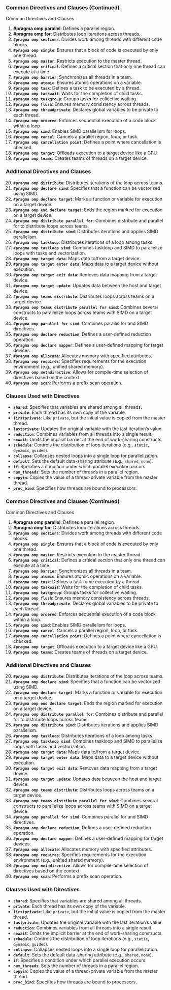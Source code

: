 
### Common Directives and Clauses (Continued)
Common Directives and Clauses
1. **#pragma omp parallel**: Defines a parallel region.
2. **#pragma omp for**: Distributes loop iterations across threads.
3. **`#pragma omp sections`**: Divides work among threads with different code blocks.
4. **`#pragma omp single`**: Ensures that a block of code is executed by only one thread.
5. **`#pragma omp master`**: Restricts execution to the master thread.
6. **`#pragma omp critical`**: Defines a critical section that only one thread can execute at a time.
7. **`#pragma omp barrier`**: Synchronizes all threads in a team.
8. **`#pragma omp atomic`**: Ensures atomic operations on a variable.
9. **`#pragma omp task`**: Defines a task to be executed by a thread.
10. **`#pragma omp taskwait`**: Waits for the completion of child tasks.
11. **`#pragma omp taskgroup`**: Groups tasks for collective waiting.
12. **`#pragma omp flush`**: Ensures memory consistency across threads.
13. **`#pragma omp threadprivate`**: Declares global variables to be private to each thread.
14. **`#pragma omp ordered`**: Enforces sequential execution of a code block within a loop.
15. **`#pragma omp simd`**: Enables SIMD parallelism for loops.
16. **`#pragma omp cancel`**: Cancels a parallel region, loop, or task.
17. **`#pragma omp cancellation point`**: Defines a point where cancellation is checked.
18. **`#pragma omp target`**: Offloads execution to a target device like a GPU.
19. **`#pragma omp teams`**: Creates teams of threads on a target device.

### Additional Directives and Clauses

20. **`#pragma omp distribute`**: Distributes iterations of the loop across teams.
21. **`#pragma omp declare simd`**: Specifies that a function can be vectorized using SIMD.
22. **`#pragma omp declare target`**: Marks a function or variable for execution on a target device.
23. **`#pragma omp end declare target`**: Ends the region marked for execution on a target device.
24. **`#pragma omp distribute parallel for`**: Combines distribute and parallel for to distribute loops across teams.
25. **`#pragma omp distribute simd`**: Distributes iterations and applies SIMD parallelism.
26. **`#pragma omp taskloop`**: Distributes iterations of a loop among tasks.
27. **`#pragma omp taskloop simd`**: Combines taskloop and SIMD to parallelize loops with tasks and vectorization.
28. **`#pragma omp target data`**: Maps data to/from a target device.
29. **`#pragma omp target enter data`**: Maps data to a target device without execution.
30. **`#pragma omp target exit data`**: Removes data mapping from a target device.
31. **`#pragma omp target update`**: Updates data between the host and target device.
32. **`#pragma omp teams distribute`**: Distributes loops across teams on a target device.
33. **`#pragma omp teams distribute parallel for simd`**: Combines several constructs to parallelize loops across teams with SIMD on a target device.
34. **`#pragma omp parallel for simd`**: Combines parallel for and SIMD directives.
35. **`#pragma omp declare reduction`**: Defines a user-defined reduction operation.
36. **`#pragma omp declare mapper`**: Defines a user-defined mapping for target devices.
37. **`#pragma omp allocate`**: Allocates memory with specified attributes.
38. **`#pragma omp requires`**: Specifies requirements for the execution environment (e.g., unified shared memory).
39. **`#pragma omp metadirective`**: Allows for compile-time selection of directives based on the context.
40. **`#pragma omp scan`**: Performs a prefix scan operation.

### Clauses Used with Directives

- **`shared`**: Specifies that variables are shared among all threads.
- **`private`**: Each thread has its own copy of the variable.
- **`firstprivate`**: Like `private`, but the initial value is copied from the master thread.
- **`lastprivate`**: Updates the original variable with the last iteration’s value.
- **`reduction`**: Combines variables from all threads into a single result.
- **`nowait`**: Omits the implicit barrier at the end of work-sharing constructs.
- **`schedule`**: Controls the distribution of loop iterations (e.g., `static`, `dynamic`, `guided`).
- **`collapse`**: Collapses nested loops into a single loop for parallelization.
- **`default`**: Sets the default data-sharing attribute (e.g., `shared`, `none`).
- **`if`**: Specifies a condition under which parallel execution occurs.
- **`num_threads`**: Sets the number of threads in a parallel region.
- **`copyin`**: Copies the value of a thread-private variable from the master thread.
- **`proc_bind`**: Specifies how threads are bound to processors.


### Common Directives and Clauses (Continued)
Common Directives and Clauses
1. **#pragma omp parallel**: Defines a parallel region.
2. **#pragma omp for**: Distributes loop iterations across threads.
3. **`#pragma omp sections`**: Divides work among threads with different code blocks.
4. **`#pragma omp single`**: Ensures that a block of code is executed by only one thread.
5. **`#pragma omp master`**: Restricts execution to the master thread.
6. **`#pragma omp critical`**: Defines a critical section that only one thread can execute at a time.
7. **`#pragma omp barrier`**: Synchronizes all threads in a team.
8. **`#pragma omp atomic`**: Ensures atomic operations on a variable.
9. **`#pragma omp task`**: Defines a task to be executed by a thread.
10. **`#pragma omp taskwait`**: Waits for the completion of child tasks.
11. **`#pragma omp taskgroup`**: Groups tasks for collective waiting.
12. **`#pragma omp flush`**: Ensures memory consistency across threads.
13. **`#pragma omp threadprivate`**: Declares global variables to be private to each thread.
14. **`#pragma omp ordered`**: Enforces sequential execution of a code block within a loop.
15. **`#pragma omp simd`**: Enables SIMD parallelism for loops.
16. **`#pragma omp cancel`**: Cancels a parallel region, loop, or task.
17. **`#pragma omp cancellation point`**: Defines a point where cancellation is checked.
18. **`#pragma omp target`**: Offloads execution to a target device like a GPU.
19. **`#pragma omp teams`**: Creates teams of threads on a target device.

### Additional Directives and Clauses

20. **`#pragma omp distribute`**: Distributes iterations of the loop across teams.
21. **`#pragma omp declare simd`**: Specifies that a function can be vectorized using SIMD.
22. **`#pragma omp declare target`**: Marks a function or variable for execution on a target device.
23. **`#pragma omp end declare target`**: Ends the region marked for execution on a target device.
24. **`#pragma omp distribute parallel for`**: Combines distribute and parallel for to distribute loops across teams.
25. **`#pragma omp distribute simd`**: Distributes iterations and applies SIMD parallelism.
26. **`#pragma omp taskloop`**: Distributes iterations of a loop among tasks.
27. **`#pragma omp taskloop simd`**: Combines taskloop and SIMD to parallelize loops with tasks and vectorization.
28. **`#pragma omp target data`**: Maps data to/from a target device.
29. **`#pragma omp target enter data`**: Maps data to a target device without execution.
30. **`#pragma omp target exit data`**: Removes data mapping from a target device.
31. **`#pragma omp target update`**: Updates data between the host and target device.
32. **`#pragma omp teams distribute`**: Distributes loops across teams on a target device.
33. **`#pragma omp teams distribute parallel for simd`**: Combines several constructs to parallelize loops across teams with SIMD on a target device.
34. **`#pragma omp parallel for simd`**: Combines parallel for and SIMD directives.
35. **`#pragma omp declare reduction`**: Defines a user-defined reduction operation.
36. **`#pragma omp declare mapper`**: Defines a user-defined mapping for target devices.
37. **`#pragma omp allocate`**: Allocates memory with specified attributes.
38. **`#pragma omp requires`**: Specifies requirements for the execution environment (e.g., unified shared memory).
39. **`#pragma omp metadirective`**: Allows for compile-time selection of directives based on the context.
40. **`#pragma omp scan`**: Performs a prefix scan operation.

### Clauses Used with Directives

- **`shared`**: Specifies that variables are shared among all threads.
- **`private`**: Each thread has its own copy of the variable.
- **`firstprivate`**: Like `private`, but the initial value is copied from the master thread.
- **`lastprivate`**: Updates the original variable with the last iteration’s value.
- **`reduction`**: Combines variables from all threads into a single result.
- **`nowait`**: Omits the implicit barrier at the end of work-sharing constructs.
- **`schedule`**: Controls the distribution of loop iterations (e.g., `static`, `dynamic`, `guided`).
- **`collapse`**: Collapses nested loops into a single loop for parallelization.
- **`default`**: Sets the default data-sharing attribute (e.g., `shared`, `none`).
- **`if`**: Specifies a condition under which parallel execution occurs.
- **`num_threads`**: Sets the number of threads in a parallel region.
- **`copyin`**: Copies the value of a thread-private variable from the master thread.
- **`proc_bind`**: Specifies how threads are bound to processors.
